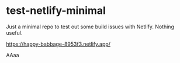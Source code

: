 # test-netlify-minimal
Just a minimal repo to test out some build issues with Netlify. Nothing useful.


https://happy-babbage-8953f3.netlify.app/

AAaa
